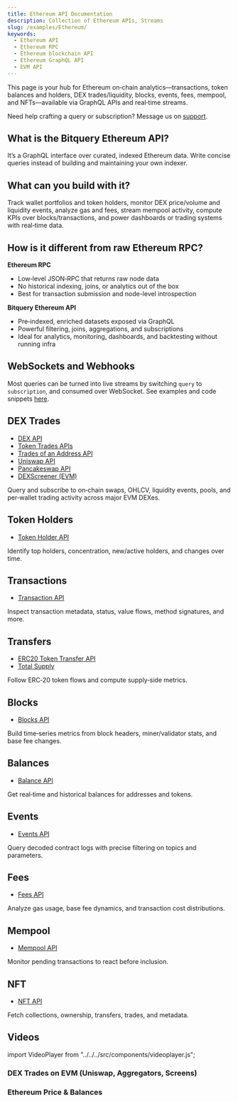 ```yaml
---
title: Ethereum API Documentation
description: Collection of Ethereum APIs, Streams
slug: /examples/Ethereum/
keywords:
  - Ethereum API
  - Ethereum RPC
  - Ethereum blockchain API
  - Ethereum GraphQL API
  - EVM API
---
```


This page is your hub for Ethereum on‑chain analytics—transactions, token balances and holders, DEX trades/liquidity, blocks, events, fees, mempool, and NFTs—available via GraphQL APIs and real‑time streams.

Need help crafting a query or subscription? Message us on [support](https://t.me/Bloxy_info).

## What is the Bitquery Ethereum API?

It’s a GraphQL interface over curated, indexed Ethereum data. Write concise queries instead of building and maintaining your own indexer.

## What can you build with it?

Track wallet portfolios and token holders, monitor DEX price/volume and liquidity events, analyze gas and fees, stream mempool activity, compute KPIs over blocks/transactions, and power dashboards or trading systems with real‑time data.

## How is it different from raw Ethereum RPC?

**Ethereum RPC**

- Low‑level JSON‑RPC that returns raw node data
- No historical indexing, joins, or analytics out of the box
- Best for transaction submission and node-level introspection

**Bitquery Ethereum API**

- Pre‑indexed, enriched datasets exposed via GraphQL
- Powerful filtering, joins, aggregations, and subscriptions
- Ideal for analytics, monitoring, dashboards, and backtesting without running infra

## WebSockets and Webhooks

Most queries can be turned into live streams by switching `query` to `subscription`, and consumed over WebSocket. See examples and code snippets [here](https://docs.bitquery.io/docs/subscriptions/websockets/).

## DEX Trades

- [DEX API](../dextrades/dex-api)
- [Token Trades APIs](../dextrades/token-trades-apis)
- [Trades of an Address API](../dextrades/trades-of-an-address-api)
- [Uniswap API](../dextrades/uniswap-api)
- [Pancakeswap API](../dextrades/pancakeswap-api)
- [DEXScreener (EVM)](../dextrades/DEXScreener/evm_dexscreener)

Query and subscribe to on‑chain swaps, OHLCV, liquidity events, pools, and per‑wallet trading activity across major EVM DEXes.

## Token Holders

- [Token Holder API](../token-holders/token-holder-api)

Identify top holders, concentration, new/active holders, and changes over time.

## Transactions

- [Transaction API](../transactions/transaction-api)

Inspect transaction metadata, status, value flows, method signatures, and more.

## Transfers

- [ERC20 Token Transfer API](../transfers/erc20-token-transfer-api)
- [Total Supply](../transfers/total-supply)

Follow ERC‑20 token flows and compute supply‑side metrics.

## Blocks

- [Blocks API](../blocks/blocks-api)

Build time‑series metrics from block headers, miner/validator stats, and base fee changes.

## Balances

- [Balance API](../balances/balance-api)

Get real‑time and historical balances for addresses and tokens.

## Events

- [Events API](../events/events-api)

Query decoded contract logs with precise filtering on topics and parameters.

## Fees

- [Fees API](../fees/fees-api)

Analyze gas usage, base fee dynamics, and transaction cost distributions.

## Mempool

- [Mempool API](../mempool/mempool-api)

Monitor pending transactions to react before inclusion.

## NFT

- [NFT API](../nft/nft-api)

Fetch collections, ownership, transfers, trades, and metadata.

## Videos

import VideoPlayer from "../../../src/components/videoplayer.js";

### DEX Trades on EVM (Uniswap, Aggregators, Screens)

<VideoPlayer url="https://youtu.be/xcW_Na7YwSk" />

<VideoPlayer url="https://www.youtube.com/watch?v=K_H3to_nIdY" />

<VideoPlayer url="https://www.youtube.com/watch?v=sdQxnuRftaw" />

<VideoPlayer url="https://www.youtube.com/watch?v=xw8eezkFejI" />

### Ethereum Price & Balances

<VideoPlayer url="https://youtu.be/qsg86xlfnhM" />
